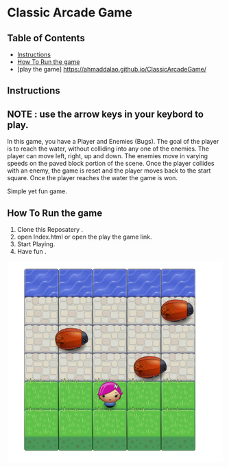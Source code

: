# Classic Arcade Game

## Table of Contents

- [Instructions](#instructions)
- [How To Run the game](#How-To-Run-the-game)
- [play the game] https://ahmaddalao.github.io/ClassicArcadeGame/


## Instructions

## NOTE : use the arrow keys in your keybord to play.

In this game, you have a Player and Enemies (Bugs). The goal of the player is to reach the water, without colliding into any one of the enemies. The player can move left, right, up and down. The enemies move in varying speeds on the paved block portion of the scene. Once the player collides with an enemy, the game is reset and the player moves back to the start square. Once the player reaches the water the game is won.

Simple yet fun game.


## How To Run the game

1. Clone this Reposatery .
2. open Index.html or open the play the game link.
3. Start Playing.
4. Have fun .



![alt text](https://raw.githubusercontent.com/AhmadDalao/ClassicArcadeGame/master/images/game.png)
